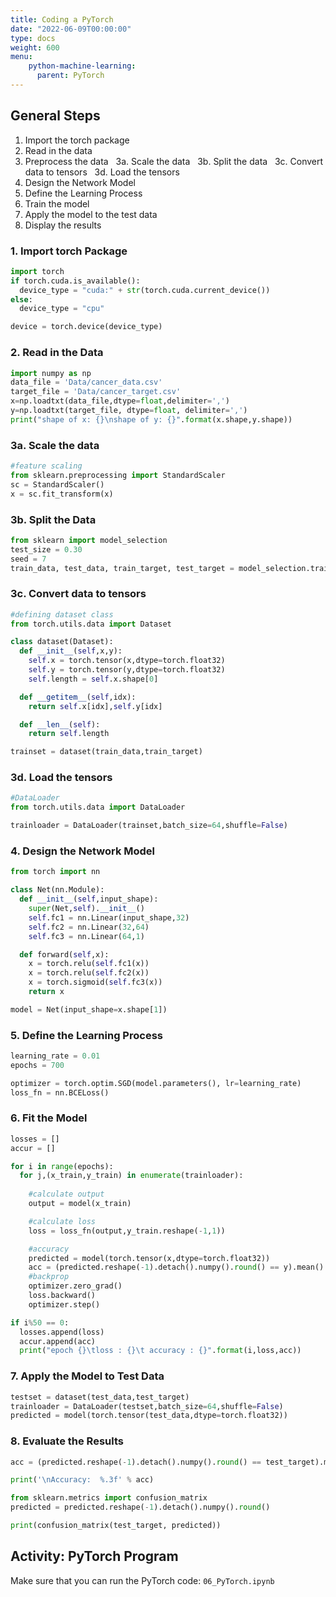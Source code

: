 ```yaml
---
title: Coding a PyTorch
date: "2022-06-09T00:00:00"
type: docs 
weight: 600
menu: 
    python-machine-learning:
      parent: PyTorch
---
```



## General Steps
1. Import the torch package
2. Read in the data
3. Preprocess the data
&nbsp; 3a. Scale the data
&nbsp; 3b. Split the data
&nbsp; 3c. Convert data to tensors
&nbsp; 3d. Load the tensors
4. Design the Network Model
5. Define the Learning Process
6. Train the model
7. Apply the model to the test data
8. Display the results

### 1. Import torch Package
```python
import torch
if torch.cuda.is_available():
  device_type = "cuda:" + str(torch.cuda.current_device())
else:
  device_type = "cpu"

device = torch.device(device_type)
```

### 2. Read in the Data
```python
import numpy as np
data_file = 'Data/cancer_data.csv'
target_file = 'Data/cancer_target.csv'
x=np.loadtxt(data_file,dtype=float,delimiter=',')
y=np.loadtxt(target_file, dtype=float, delimiter=',')
print("shape of x: {}\nshape of y: {}".format(x.shape,y.shape))
```

### 3a. Scale the data
```python
#feature scaling
from sklearn.preprocessing import StandardScaler
sc = StandardScaler()
x = sc.fit_transform(x)
```

### 3b. Split the Data
```python
from sklearn import model_selection
test_size = 0.30
seed = 7
train_data, test_data, train_target, test_target = model_selection.train_test_split(x, y, test_size=test_size, random_state=seed)
```

### 3c. Convert data to tensors
```python
#defining dataset class
from torch.utils.data import Dataset

class dataset(Dataset):
  def __init__(self,x,y):
    self.x = torch.tensor(x,dtype=torch.float32)
    self.y = torch.tensor(y,dtype=torch.float32)
    self.length = self.x.shape[0]

  def __getitem__(self,idx):
    return self.x[idx],self.y[idx]

  def __len__(self):
    return self.length

trainset = dataset(train_data,train_target)
```

### 3d. Load the tensors
```python
#DataLoader
from torch.utils.data import DataLoader

trainloader = DataLoader(trainset,batch_size=64,shuffle=False)
```

### 4. Design the Network Model
```python
from torch import nn

class Net(nn.Module):
  def __init__(self,input_shape):
    super(Net,self).__init__()
    self.fc1 = nn.Linear(input_shape,32)
    self.fc2 = nn.Linear(32,64)
    self.fc3 = nn.Linear(64,1)

  def forward(self,x):
    x = torch.relu(self.fc1(x))
    x = torch.relu(self.fc2(x))
    x = torch.sigmoid(self.fc3(x))
    return x

model = Net(input_shape=x.shape[1])
```

### 5. Define the Learning Process
```python
learning_rate = 0.01
epochs = 700

optimizer = torch.optim.SGD(model.parameters(), lr=learning_rate)
loss_fn = nn.BCELoss()
```

### 6. Fit the Model
```python
losses = []
accur = []

for i in range(epochs):
  for j,(x_train,y_train) in enumerate(trainloader):
    
    #calculate output
    output = model(x_train)

    #calculate loss
    loss = loss_fn(output,y_train.reshape(-1,1))

    #accuracy
    predicted = model(torch.tensor(x,dtype=torch.float32))
    acc = (predicted.reshape(-1).detach().numpy().round() == y).mean()
    #backprop
    optimizer.zero_grad()
    loss.backward()
    optimizer.step()

if i%50 == 0:
  losses.append(loss)
  accur.append(acc)
  print("epoch {}\tloss : {}\t accuracy : {}".format(i,loss,acc))
```

### 7. Apply the Model to Test Data
```python
testset = dataset(test_data,test_target)
trainloader = DataLoader(testset,batch_size=64,shuffle=False)
predicted = model(torch.tensor(test_data,dtype=torch.float32))
```

### 8. Evaluate the Results
```python
acc = (predicted.reshape(-1).detach().numpy().round() == test_target).mean()

print('\nAccuracy:  %.3f' % acc)

from sklearn.metrics import confusion_matrix
predicted = predicted.reshape(-1).detach().numpy().round()

print(confusion_matrix(test_target, predicted))
```


## Activity:  PyTorch Program

Make sure that you can run the PyTorch code: `06_PyTorch.ipynb`


